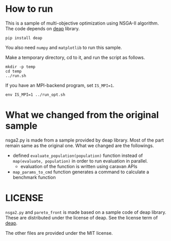 # How to run

This is a sample of multi-objective optimization using NSGA-II algorithm.
The code depends on [deap](https://github.com/DEAP/deap) library.

```
pip install deap
```

You also need `numpy` and `matplotlib` to run this sample.

Make a temporary directory, cd to it, and run the script as follows.

```
mkdir -p temp
cd temp
../run.sh
```

If you have an MPI-backend program, set `IS_MPI=1`.

```
env IS_MPI=1 ../run_opt.sh
```

# What we changed from the original sample

nsga2.py is made from a sample provided by deap library.
Most of the part remain same as the original one. What we changed are the followings.

- defined `evaluate_population(population)` function instead of `map(evaluate, population)` in order to run evaluation in parallel.
    - evaluation of the function is written using caravan APIs
- `map_params_to_cmd` function generates a command to calculate a benchmark function

# LICENSE

`nsga2.py` and `pareto_front` is made based on a sample code of deap library.
These are distributed under the license of deap.
See the license term of [deap](https://github.com/DEAP/deap).

The other files are provided under the MIT license.

